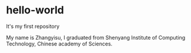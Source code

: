 hello-world
===========

It's my first repository

My name is Zhangyisu, I graduated from Shenyang Institute of Computing Technology, Chinese academy of Sciences.
